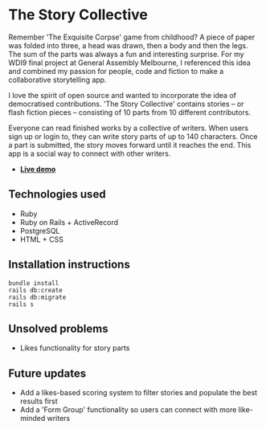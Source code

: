 # The Story Collective

Remember 'The Exquisite Corpse' game from childhood? A piece of paper was folded into three, a head was drawn, then a body and then the legs. The sum of the parts was always a fun and interesting surprise. For my WDI9 final project at General Assembly Melbourne, I referenced this idea and combined my passion for people, code and fiction to make a collaborative storytelling app.

I love the spirit of open source and wanted to incorporate the idea of democratised contributions. 'The Story Collective' contains stories – or flash fiction pieces – consisting of 10 parts from 10 different contributors.

Everyone can read finished works by a collective of writers. When users sign up or login to, they can write story parts of up to 140 characters. Once a part is submitted, the story moves forward until it reaches the end. This app is a social way to connect with other writers.

- **[Live demo](https://gentle-dusk-77641.herokuapp.com/)**

## Technologies used
- Ruby
- Ruby on Rails + ActiveRecord
- PostgreSQL
- HTML + CSS

## Installation instructions
```
bundle install
rails db:create
rails db:migrate
rails s
```

## Unsolved problems
- Likes functionality for story parts

## Future updates
- Add a likes-based scoring system to filter stories and populate the best results first
- Add a 'Form Group' functionality so users can connect with more like-minded writers
